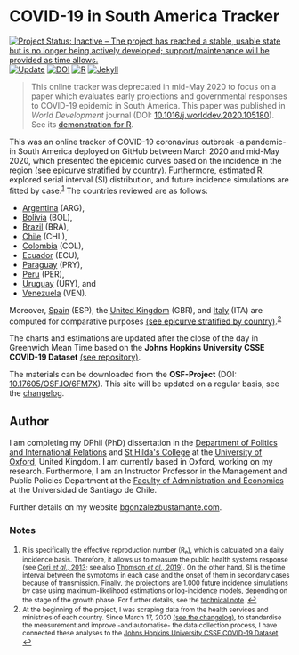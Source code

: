 # COVID-19 in South America Tracker

[![Project Status: Inactive – The project has reached a stable, usable state but is no longer being actively developed; support/maintenance will be provided as time allows.](https://www.repostatus.org/badges/latest/inactive.svg)](https://github.com/bgonzalezbustamante/COVID-19-South-America/blob/master/STATUS.md) [![Update](https://img.shields.io/badge/latest%20data%20update-2020--05--16-orange.svg)](https://github.com/CSSEGISandData/COVID-19/tree/master/csse_covid_19_data/csse_covid_19_time_series) [![DOI](https://img.shields.io/badge/DOI-10.17605%2FOSF.IO%2F6FM7X-blue)](http://doi.org/10.17605/OSF.IO/6FM7X) [![R](https://img.shields.io/badge/made%20with-R%20v3.6.1-1f425f.svg)](https://cran.r-project.org/) [![Jekyll](https://img.shields.io/badge/made%20with-Jekyll-1f425f.svg)](https://jekyllrb.com/)

> This online tracker was deprecated in mid-May 2020 to focus on a paper which evaluates early projections and governmental responses to COVID-19 epidemic in South America. This paper was published in *World Development* journal (DOI: [10.1016/j.worlddev.2020.105180](https://doi.org/10.1016/j.worlddev.2020.105180)). See its [demonstration for R](Early-Responses.md).

This was an online tracker of COVID-19 coronavirus outbreak -a pandemic- in South America deployed on GitHub between March 2020 and mid-May 2020, which presented the epidemic curves based on the incidence in the region [(see epicurve stratified by country)](Incidence-South-America.md). Furthermore, estimated R, explored serial interval (SI) distribution, and future incidence simulations are fitted by case.<sup id="a1">[1](#f1)</sup> The countries reviewed are as follows: 

- [Argentina](Argentina.md) (ARG), 
- [Bolivia](Bolivia.md) (BOL),
- [Brazil](Brazil.md) (BRA),
- [Chile](Chile.md) (CHL),
- [Colombia](Colombia.md) (COL),
- [Ecuador](Ecuador.md) (ECU),
- [Paraguay](Paraguay.md) (PRY),
- [Peru](Peru.md) (PER),
- [Uruguay](Uruguay.md) (URY), and 
- [Venezuela](Venezuela.md) (VEN).

Moreover, [Spain](Spain.md) (ESP), the [United Kingdom](United-Kingdom.md) (GBR), and [Italy](Italy.md) (ITA) are computed for comparative purposes [(see epicurve stratified by country)](Incidence-Europe.md).<sup id="a2">[2](#f2)</sup>

The charts and estimations are updated after the close of the day in Greenwich Mean Time based on the **Johns Hopkins University CSSE COVID-19 Dataset** [(see repository)](https://github.com/CSSEGISandData/COVID-19/tree/master/csse_covid_19_data/csse_covid_19_time_series). 

The materials can be downloaded from the **OSF-Project** (DOI: [10.17605/OSF.IO/6FM7X](http://doi.org/10.17605/OSF.IO/6FM7X)). This site will be updated on a regular basis, see the [changelog](https://github.com/bgonzalezbustamante/COVID-19-South-America/blob/master/CHANGELOG.md).

## Author

I am completing my DPhil (PhD) dissertation in the [Department of Politics and International Relations](https://www.politics.ox.ac.uk/) and [St Hilda's College](https://www.sthildas.ox.ac.uk/) at the [University of Oxford](http://www.ox.ac.uk/), United Kingdom. I am currently based in Oxford, working on my research. Furthermore, I am an Instructor Professor in the Management and Public Policies Department at the [Faculty of Administration and Economics](https://fae.usach.cl/) at the Universidad de Santiago de Chile.

Further details on my website [bgonzalezbustamante.com](https://bgonzalezbustamante.com/).

### Notes

1. <small id="f1"> R is specifically the effective reproduction number (R<sub>e</sub>), which is calculated on a daily incidence basis. Therefore, it allows us to measure the public health systems response (see [Cori *et al*., 2013](https://dx.doi.org/10.1093%2Faje%2Fkwt133); see also [Thomson *et al.*, 2019](https://doi.org/10.1016/j.epidem.2019.100356)). On the other hand, SI is the time interval between the symptoms in each case and the onset of them in secondary cases because of transmission. Finally, the projections are 1,000 future incidence simulations by case using maximum-likelihood estimations or log-incidence models, depending on the stage of the growth phase. For further details, see the [technical note](technical-note.md). </small> [↩](#a1)
2. <small id="f2"> At the beginning of the project, I was scraping data from the health services and ministries of each country. Since March 17, 2020 [(see the changelog)](https://github.com/bgonzalezbustamante/COVID-19-South-America/blob/master/changelog.txt), to standardise the measurement and improve -and automatise- the data collection process, I have connected these analyses to the [Johns Hopkins University CSSE COVID-19 Dataset](https://github.com/CSSEGISandData/COVID-19/tree/master/csse_covid_19_data/csse_covid_19_time_series). </small> [↩](#a2)
